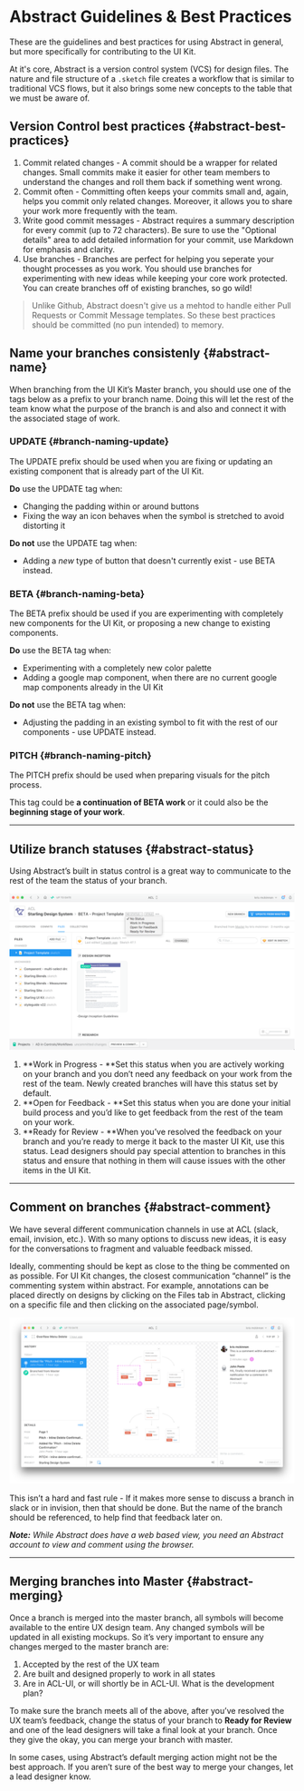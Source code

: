 # Abstract Guidelines & Best Practices

These are the guidelines and best practices for using Abstract in general, but more specifically for contributing to the UI Kit.

At it's core, Abstract is a version control system \(VCS\) for design files. The nature and file structure of a `.sketch` file creates a workflow that is similar to traditional VCS flows, but it also brings some new concepts to the table that we must be aware of.

## Version Control best practices {#abstract-best-practices}

1. Commit related changes - A commit should be a wrapper for related changes. Small commits make it easier for other team members to understand the changes and roll them back if something went wrong.
2. Commit often - Committing often keeps your commits small and, again, helps you commit only related changes. Moreover, it allows you to share your work more frequently with the team.
3. Write good commit messages - Abstract requires a summary description for every commit \(up to 72 characters\). Be sure to use the "Optional details" area to add detailed information for your commit, use Markdown for emphasis and clarity.
4. Use branches - Branches are perfect for helping you seperate your thought processes as you work. You should use branches for experimenting with new ideas while keeping your core work protected. You can create branches off of existing branches, so go wild!

> Unlike Github, Abstract doesn't give us a mehtod to handle either Pull Requests or Commit Message templates. So these best practices should be committed \(no pun intended\) to memory.

## Name your branches consistenly {#abstract-name}

When branching from the UI Kit’s Master branch, you should use one of the tags below as a prefix to your branch name. Doing this will let the rest of the team know what the purpose of the branch is and also and connect it with the associated stage of work.

### **UPDATE** {#branch-naming-update}

The UPDATE prefix should be used when you are fixing or updating an existing component that is already part of the UI Kit.

**Do** use the UPDATE tag when:

* Changing the padding within or around buttons
* Fixing the way an icon behaves when the symbol is stretched to avoid distorting it

**Do not** use the UPDATE tag when:

* Adding a _new_ type of button that doesn't currently exist - use BETA instead.

### **BETA** {#branch-naming-beta}

The BETA prefix should be used if you are experimenting with completely new components for the UI Kit, or proposing a new change to existing components.

**Do** use the BETA tag when:

* Experimenting with a completely new color palette
* Adding a google map component, when there are no current google map components already in the UI Kit

**Do not** use the BETA tag when:

* Adjusting the padding in an existing symbol to fit with the rest of our components - use UPDATE instead.

### **PITCH** {#branch-naming-pitch}

The PITCH prefix should be used when preparing visuals for the pitch process.

This tag could be **a continuation of BETA work** or it could also be the **beginning stage of your work**.

---

## Utilize branch statuses {#abstract-status}

Using Abstract’s built in status control is a great way to communicate to the rest of the team the status of your branch.

![](/assets/branch-statuses.png)

1. **Work in Progress - **Set this status when you are actively working on your branch and you don’t need any feedback on your work from the rest of the team. Newly created branches will have this status set by default.
2. **Open for Feedback - **Set this status when you are done your initial build process and you’d like to get feedback from the rest of the team on your work.
3. **Ready for Review - **When you’ve resolved the feedback on your branch and you’re ready to merge it back to the master UI Kit, use this status. Lead designers should pay special attention to branches in this status and ensure that nothing in them will cause issues with the other items in the UI Kit.

---

## Comment on branches {#abstract-comment}

We have several different communication channels in use at ACL \(slack, email, invision, etc.\). With so many options to discuss new ideas, it is easy for the conversations to fragment and valuable feedback missed.

Ideally, commenting should be kept as close to the thing be commented on as possible. For UI Kit changes, the closest communication “channel” is the commenting system within abstract. For example, annotations can be placed directly on designs by clicking on the Files tab in Abstract, clicking on a specific file and then clicking on the associated page/symbol.

![](/assets/branch-commenting.png)

This isn’t a hard and fast rule - If it makes more sense to discuss a branch in slack or in invision,  then that should be done. But the name of the branch should be referenced, to help find that feedback later on.

_**Note:** While Abstract does have a web based view, you need an Abstract account to view and comment using the browser._

---

## Merging branches into Master {#abstract-merging}

Once a branch is merged into the master branch, all symbols will become available to the entire UX design team. Any changed symbols will be updated in all existing mockups. So it’s very important to ensure any changes merged to the master branch are:

1. Accepted by the rest of the UX team
2. Are built and designed properly to work in all states
3. Are in ACL-UI, or will shortly be in ACL-UI. What is the development plan?

To make sure the branch meets all of the above, after you’ve resolved the UX team’s feedback, change the status of your branch to **Ready for Review** and one of the lead designers will take a final look at your branch. Once they give the okay, you can merge your branch with master.

In some cases, using Abstract’s default merging action might not be the best approach. If you aren’t sure of the best way to merge your changes, let a lead designer know.

